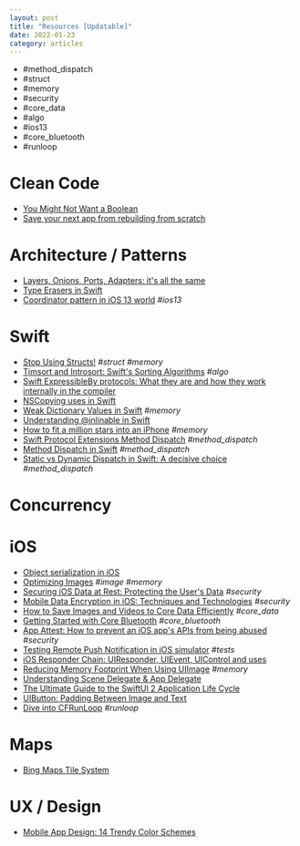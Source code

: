 ```yaml
---
layout: post
title: "Resources [Updatable]"
date: 2022-01-23
category: articles
---
```


- #method_dispatch
- #struct 
- #memory
- #security
- #core_data
- #algo
- #ios13
- #core_bluetooth
- #runloop

# Clean Code
- [You Might Not Want a Boolean](https://matt.diephouse.com/2020/05/you-might-not-want-a-boolean/)
- [Save your next app from rebuilding from scratch](https://nalexn.github.io/save-your-next-app/)

# Architecture / Patterns
- [Layers, Onions, Ports, Adapters: it's all the same](https://blog.ploeh.dk/2013/12/03/layers-onions-ports-adapters-its-all-the-same/)
- [Type Erasers in Swift](https://chris.eidhof.nl/post/type-erasers-in-swift/)
- [Coordinator pattern in iOS 13 world](https://aplus.rs/2020/coordinator-pattern-for-ios13/) *#ios13*

# Swift
- [Stop Using Structs!](https://medium.com/commencis/stop-using-structs-e1be9a86376f) *#struct #memory*
- [Timsort and Introsort: Swift's Sorting Algorithms](https://swiftrocks.com/introsort-timsort-swifts-sorting-algorithm.html) *#algo*
- [Swift ExpressibleBy protocols: What they are and how they work internally in the compiler](https://swiftrocks.com/swift-expressibleby-protocols-how-they-work-internally-in-the-compiler.html)
- [NSCopying uses in Swift](https://swiftrocks.com/nscopying-nszone-uses-in-swift.html)
- [Weak Dictionary Values in Swift](https://swiftrocks.com/weak-dictionary-values-in-swift) *#memory*
- [Understanding @inlinable in Swift](https://swiftrocks.com/understanding-inlinable-in-swift.html)
- [How to fit a million stars into an iPhone](https://www.youtube.com/watch?v=51PJjrh9yTA) *#memory*
- [Swift Protocol Extensions Method Dispatch](https://medium.com/@leandromperez/protocol-extensions-gotcha-9ef1a42c83b6) *#method_dispatch*
- [Method Dispatch in Swift](https://www.rightpoint.com/rplabs/switch-method-dispatch-table) *#method_dispatch*
- [Static vs Dynamic Dispatch in Swift: A decisive choice](https://medium.com/flawless-app-stories/static-vs-dynamic-dispatch-in-swift-a-decisive-choice-cece1e872d) *#method_dispatch*

# Concurrency

# iOS
- [Object serialization in iOS](https://dmtopolog.com/object-serialization-in-ios/)
- [Optimizing Images](https://www.swiftjectivec.com/optimizing-images/) *#image #memory*
- [Securing iOS Data at Rest: Protecting the User's Data](https://code.tutsplus.com/articles/securing-ios-data-at-rest-protecting-the-users-data--cms-28527?ec_unit=translation-info-language) *#security*
- [Mobile Data Encryption in iOS: Techniques and Technologies](https://www.apriorit.com/dev-blog/436-data-encryption-ios) *#security*
- [How to Save Images and Videos to Core Data Efficiently](https://www.vadimbulavin.com/how-to-save-images-and-videos-to-core-data-efficiently/) *#core_data*
- [Getting Started with Core Bluetooth](https://ditto.live/blog/posts/getting-started-with-core-bluetooth?utm_campaign=iOS%2BDev%2BWeekly&utm_medium=email&utm_source=iOS%2BDev%2BWeekly%2BIssue%2B465) *#core_bluetooth*
- [App Attest: How to prevent an iOS app's APIs from being abused](https://swiftrocks.com/app-attest-apple-protect-ios-jailbreak) *#security*
- [Testing Remote Push Notification in iOS simulator](https://sarunw.com/posts/testing-remote-push-notification-in-ios-simulator/) *#tests*
- [iOS Responder Chain: UIResponder, UIEvent, UIControl and uses](https://swiftrocks.com/understanding-the-ios-responder-chain)
- [Reducing Memory Footprint When Using UIImage](https://swiftsenpai.com/development/reduce-uiimage-memory-footprint/) *#memory*
- [Understanding Scene Delegate & App Delegate](https://medium.com/@kalyan.parise/understanding-scene-delegate-app-delegate-7503d48c5445)
- [The Ultimate Guide to the SwiftUI 2 Application Life Cycle](https://peterfriese.dev/ultimate-guide-to-swiftui2-application-lifecycle/?utm_campaign=iOS%2BDev%2BWeekly&utm_medium=email&utm_source=iOS%2BDev%2BWeekly%2BIssue%2B477)
- [UIButton: Padding Between Image and Text](https://noahgilmore.com/blog/uibutton-padding/)
- [Dive into CFRunLoop](https://suelan.github.io/2021/02/13/20210213-dive-into-runloop-ios/?utm_campaign=iOS%2BDev%2BWeekly&utm_medium=email&utm_source=iOS%2BDev%2BWeekly%2BIssue%2B495) *#runloop*

# Maps
- [Bing Maps Tile System](https://docs.microsoft.com/en-us/bingmaps/articles/bing-maps-tile-system)

# UX / Design
- [Mobile App Design: 14 Trendy Color Schemes](https://medium.com/@Adoriasoft/mobile-app-design-14-trendy-color-schemes-2669b5bb77d3)

